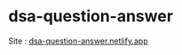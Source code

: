 # dsa-question-answer

Site : [dsa-question-answer.netlify.app](https://dsa-question-answer.netlify.app/)


